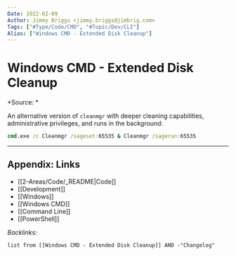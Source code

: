```yaml
---
Date: 2022-02-09
Author: Jimmy Briggs <jimmy.briggs@jimbrig.com>
Tags: ["#Type/Code/CMD", "#Topic/Dev/CLI"]
Alias: ["Windows CMD - Extended Disk Cleanup"]
---
```


# Windows CMD - Extended Disk Cleanup

*Source: *

An alternative version of `cleanmgr` with deeper cleaning capabilities, administrative privileges, and runs in the background:

```cmd
cmd.exe /c Cleanmgr /sageset:65535 & Cleanmgr /sagerun:65535
```

***

## Appendix: Links

- [[2-Areas/Code/_README|Code]]
- [[Development]]
- [[Windows]]
- [[Windows CMD]]
- [[Command Line]]
- [[PowerShell]]

*Backlinks:*

```dataview
list from [[Windows CMD - Extended Disk Cleanup]] AND -"Changelog"
```